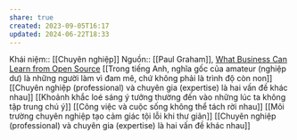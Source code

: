 ```yaml
---
share: true
created: 2023-09-05T16:17
updated: 2024-06-22T18:33
---
```

Khái niệm:: [[Chuyên nghiệp]]
Nguồn:: [[Paul Graham]], [What Business Can Learn from Open Source](http://www.paulgraham.com/opensource.html)
[[Trong tiếng Anh, nghĩa gốc của amateur (nghiệp dư) là những người làm vì đam mê, chứ không phải là trình độ còn non]]
[[Chuyên nghiệp (professional) và chuyên gia (expertise) là hai vấn đề khác nhau]]
[[Khoảnh khắc loé sáng ý tưởng thường đến vào những lúc ta không tập trung chú ý]]
[[Công việc và cuộc sống không thể tách rời nhau]]
[[Môi trường chuyên nghiệp tạo cảm giác tội lỗi khi thư giãn]] 
[[Chuyên nghiệp (professional) và chuyên gia (expertise) là hai vấn đề khác nhau]]